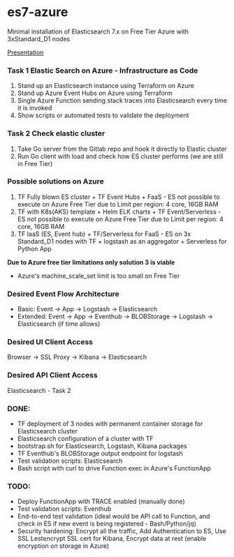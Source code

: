 # es7-azure
Minimal installation of Elasticsearch 7.x on Free Tier Azure with 3xStandard_D1 nodes

[Presentation](../doc/ES7_code_challenge.pdf)

### Task 1 Elastic Search on Azure - Infrastructure as Code
1. Stand up an Elasticsearch instance using Terraform on Azure
2. Stand up Azure Event Hubs on Azure using Terraform
3. Single Azure Function sending stack traces into Elasticsearch every time it is invoked
4. Show scripts or automated tests to validate the deployment

### Task 2 Check elastic cluster
1. Take Go server from the Gitlab repo and hook it directly to Elastic cluster
2. Run Go client with load and check how ES cluster performs (we are still in Free Tier)

### Possible solutions on Azure
1. TF Fully blown ES cluster + TF Event Hubs + FaaS - ES not possible to execute on Azure Free Tier due to Limit per region: 4 core, 16GB RAM
2. TF with K8s(AKS) template + Helm ELK charts + TF Event/Serverless - ES not possible to execute on Azure Free Tier due to Limit per region: 4 core, 16GB RAM
3. TF IaaS (ES, Event hub) + TF/Serverless for FaaS - ES on 3x Standard_D1 nodes with TF + logstash as an aggregator + Serverless for Python App

**Due to Azure free tier limitations only solution 3 is viable**
- Azure's machine_scale_set limit is too small on Free Tier

### Desired Event Flow Architecture
- Basic: Event -> App -> Logstash -> Elasticsearch
- Extended: Event -> App -> Eventhub -> BLOBStorage -> Logstash -> Elasticsearch (if time allows)

### Desired UI Client Access
Browser -> SSL Proxy -> Kibana -> Elasticsearch

### Desired API Client Access
Elasticsearch - Task 2

### DONE:
* TF deployment of 3 nodes with permanent container storage for Elasticsearch cluster
* Elasticsearch configuration of a cluster with TF
* bootstrap.sh for Elasticsearch, Logstash, Kibana packages
* TF Eventhub's BLOBStorage output endpoint for logstash
* Test validation scripts: Elasticsearch
* Bash script with curl to drive Function exec in Azure's FunctionApp

### TODO:
* Deploy FunctionApp with TRACE enabled (manually done)
* Test validation scripts: Eventhub
* End-to-end test validation (ideal would be API call to Function, and check in ES if new event is being registered - Bash/Python/jq)
* Security hardening: Encrypt all the traffic, Add Authentication to ES, Use SSL Lestencrypt SSL cert for Kibana, Encrypt data at rest (enable encryption on storage in Azure)
